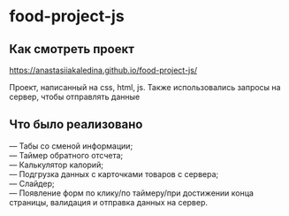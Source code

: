 # food-project-js

## Как смотреть проект

https://anastasiiakaledina.github.io/food-project-js/

Проект, написанный на css, html, js. Также использовались запросы на сервер, чтобы отправлять данные

## Что было реализовано

— Табы со сменой информации;  
— Таймер обратного отсчета;  
— Калькулятор калорий;  
— Подгрузка данных с карточками товаров с сервера;  
— Слайдер;  
— Появление форм по клику/по таймеру/при достижении конца страницы, валидация и отправка данных на сервер.
